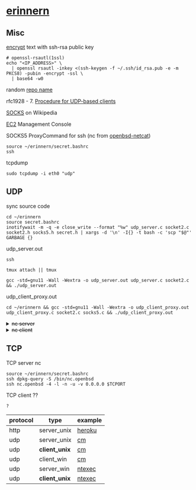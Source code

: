 # [erinnern](https://github.com/Un1Gfn-network/erinnern)

## Misc

[encrypt](https://superuser.com/a/576558) text with ssh-rsa public key

    # openssl-rsautl(1ssl)
    echo "<IP_ADDRESS>" \
      | openssl rsautl -inkey <(ssh-keygen -f ~/.ssh/id_rsa.pub -e -m PKCS8) -pubin -encrypt -ssl \
      | base64 -w0

random [repo name](https://www.bestrandoms.com/random-german-words)

rfc1928 - 7. [Procedure for UDP-based clients](https://datatracker.ietf.org/doc/html/rfc1928#section-7)

[SOCKS](https://en.wikipedia.org/wiki/SOCKS) on Wikipedia

[EC2](https://console.aws.amazon.com/ec2) Management Console

SOCKS5 ProxyCommand for ssh (nc from [openbsd-netcat](https://superuser.com/q/1615110#comment2539331_1615110))

    source ~/erinnern/secret.bashrc
    ssh

tcpdump

    sudo tcpdump -i eth0 "udp"

## UDP

sync source code

    cd ~/erinnern
    source secret.bashrc
    inotifywait -m -q -e close_write --format "%w" udp_server.c socket2.c socket2.h socks5.h secret.h | xargs -d '\n' -I{} -t bash -c 'scp "$@"' GARBAGE {}

udp_server.out

    ssh
<!-- -->
    tmux attach || tmux
<!-- -->
    gcc -std=gnu11 -Wall -Wextra -o udp_server.out udp_server.c socket2.c && ./udp_server.out

udp_client_proxy.out

    cd ~/erinnern && gcc -std=gnu11 -Wall -Wextra -o udp_client_proxy.out udp_client_proxy.c socket2.c socks5.c && ./udp_client_proxy.out

<details><summary><del>nc server</del></summary>

    source ~/erinnern/secret.bashrc
    ssh
<!--  -->
    tmux attach || tmux
<!--  -->
    dpkg-query -S /bin/nc.openbsd
    nc.openbsd -4 -l -n -u -v 0.0.0.0 $LC_UDPORT

</details>

<details><summary><del>nc client</del></summary>

    source ~/erinnern/secret.bashrc
    pacman -Qo /usr/bin/nc
    nc -4 -N -n -u -v "$IP" $UDPORT
    # nc -4 -N -n -u -v -X 5 -x 127.0.0.1:1080 "$IP" $UDPORT # nc: no proxy support for UDP mode

</details>

## TCP

TCP server nc

    source ~/erinnern/secret.bashrc
    ssh dpkg-query -S /bin/nc.openbsd
    ssh nc.openbsd -4 -l -n -u -v 0.0.0.0 $TCPORT

TCP client ??

    ?

|protocol|type|example|
|-|-|-|
|http|server_unix|[heroku](https://github.com/Un1Gfn-network/cm-mailman/blob/master/main.c)|
| udp|server_unix|[cm](https://github.com/Un1Gfn-network/cm-exp02/blob/master/server.c)|
| udp|**client_unix**|[cm](https://github.com/Un1Gfn-network/cm-exp02/blob/master/client.c)|
| udp|client_win |[cm](https://github.com/Un1Gfn-network/cm-exp02/blob/master/client_win.c)|
| udp|server_win |[ntexec](https://github.com/Un1Gfn-nt/ntexec/blob/master/win_server.c)|
| udp|**client_unix**|[ntexec](https://github.com/Un1Gfn-nt/ntexec/blob/master/ntexec.c)|
<!--
|||||
-->

